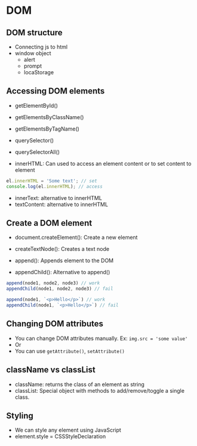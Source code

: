 # DOM 

## DOM structure
- Connecting js to html
- window object
  - alert
  - prompt
  - locaStorage

## Accessing DOM elements
- getElementById()
- getElementsByClassName()
- getElementsByTagName()
- querySelector()
- querySelectorAll()

- innerHTML: Can used to access an element content or to set content to element
```js
el.innerHTML = 'Some text'; // set
console.log(el.innerHTML); // access
```
- innerText: alternative to innerHTML
- textContent: alternative to innerHTML


## Create a DOM element
- document.createElement(): Create a new element
- createTextNode(): Creates a text node

- append(): Appends element to the DOM
- appendChild(): Alternative to append()
```js
append(node1, node2, node3) // work
appendChild(node1, node2, node3) // fail

append(node1, `<p>Hello</p>`) // work
appendChild(node1, `<p>Hello</p>`) // fail
```


## Changing DOM attributes

- You can change DOM attributes manually. Ex: `img.src = 'some value'`
- Or
- You can use `getAttribute()`, `setAttribute()`

## className vs classList
- className: returns the class of an element as string
- classList: Special object with methods to add/remove/toggle a single class.

## Styling
- We can style any element using JavaScript
- element.style = CSSStyleDeclaration